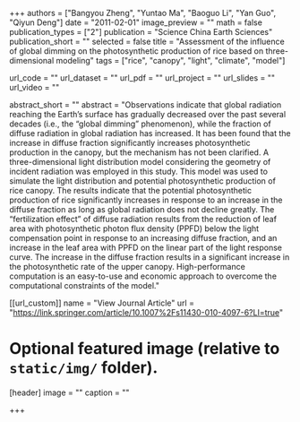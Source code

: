 +++
authors = ["Bangyou Zheng", "Yuntao Ma", "Baoguo Li", "Yan Guo", "Qiyun Deng"]
date = "2011-02-01"
image_preview = ""
math = false
publication_types = ["2"]
publication = "Science China Earth Sciences"
publication_short = ""
selected = false
title = "Assessment of the influence of global dimming on the photosynthetic production of rice based on three-dimensional modeling"
tags = ["rice", "canopy", "light", "climate", "model"]

url_code = ""
url_dataset = ""
url_pdf = ""
url_project = ""
url_slides = ""
url_video = ""

abstract_short = ""
abstract = "Observations indicate that global radiation reaching the Earth’s surface has gradually decreased over the past several decades (i.e., the “global dimming” phenomenon), while the fraction of diffuse radiation in global radiation has increased. It has been found that the increase in diffuse fraction significantly increases photosynthetic production in the canopy, but the mechanism has not been clarified. A three-dimensional light distribution model considering the geometry of incident radiation was employed in this study. This model was used to simulate the light distribution and potential photosynthetic production of rice canopy. The results indicate that the potential photosynthetic production of rice significantly increases in response to an increase in the diffuse fraction as long as global radiation does not decline greatly. The “fertilization effect” of diffuse radiation results from the reduction of leaf area with photosynthetic photon flux density (PPFD) below the light compensation point in response to an increasing diffuse fraction, and an increase in the leaf area with PPFD on the linear part of the light response curve. The increase in the diffuse fraction results in a significant increase in the photosynthetic rate of the upper canopy. High-performance computation is an easy-to-use and economic approach to overcome the computational constraints of the model."



[[url_custom]]
name = "View Journal Article"
url = "https://link.springer.com/article/10.1007%2Fs11430-010-4097-6?LI=true"

# Optional featured image (relative to `static/img/` folder).
[header]
image = ""
caption = ""

+++
